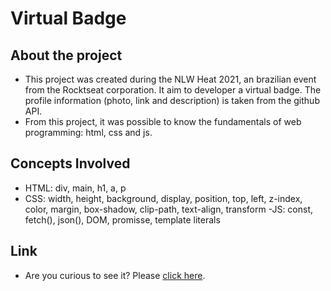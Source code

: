 # Virtual Badge

## About the project

- This project was created during the NLW Heat 2021, an brazilian event from the Rocktseat corporation. It aim to developer a virtual badge. The profile information (photo, link and description) is taken from the github API.
- From this project, it was possible to know the fundamentals of web programming: html, css and js.

## Concepts Involved

- HTML: div, main, h1, a, p
- CSS: width, height, background, display, position, top, left, z-index, color, margin, box-shadow, clip-path, text-align, transform
  -JS: const, fetch(), json(), DOM, promisse, template literals

## Link

- Are you curious to see it? Please [click here](https://farsousa.github.io/cracha-nlw-heat/).
